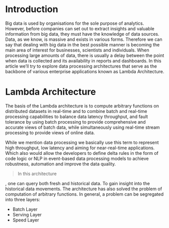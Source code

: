 # Introduction

Big data is used by organisations for the sole purpose of analytics. However, before companies can set out to extract insights and valuable information from big data, they must have the knowledge of data sources. Data, as we know, is massive and exists in various forms. Therefore we can say that dealing with big data in the best possible manner is becoming the main area of interest for businesses, scientists and individuals. When processing large amounts of data, there is usually a delay between the point when data is collected and its availability in reports and dashboards. In this article we’ll try to explore data processing architectures that serve as the backbone of various enterprise applications known as Lambda Architecture.

# Lambda Architecture

The basis of the Lambda architecture is to compute arbitrary functions on distributed datasets in real-time and to combine batch and real-time processing capabilities to balance data latency throughput, and fault tolerance by using batch processing to provide comprehensive and accurate views of batch data, while simultaneously using real-time stream processing to provide views of online data.


While we mention data processing we basically use this term to represent high throughput, low latency and aiming for near-real-time applications. Which also would allow the developers to define delta rules in the form of code logic or NLP in event-based data processing models to achieve robustness, automation and improve the data quality.

> In this architecture

, one can query both fresh and historical data. To gain insight into the historical data movements. The architecture has also solved the problem of computation of arbitrary functions. In general, a problem can be segregated into three layers:

 - Batch Layer 
 - Serving Layer
 - Speed Layer

<!--stackedit_data:
eyJoaXN0b3J5IjpbMzY0NTAxNzE0LC0xODE2MDU3Njk3LC01Mz
IwMjM0MzgsLTMwOTEyMzA1Niw0NDMwNDQ1NjUsLTI1MjU5NzAx
Nl19
-->